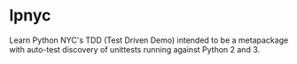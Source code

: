 # lpnyc
Learn Python NYC's TDD (Test Driven Demo) intended to be a metapackage with auto-test discovery of unittests running against Python 2 and 3.

